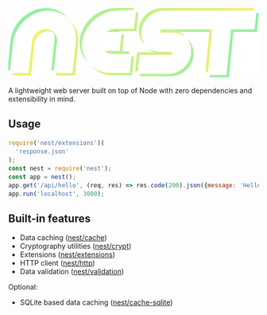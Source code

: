 

![	](doc/nest.svg)


A lightweight web server built on top of Node with zero dependencies and extensibility in mind.

## Usage

```js
require('nest/extensions')(
  'response.json'
);
const nest = require('nest');
const app = nest();
app.get('/api/hello', (req, res) => res.code(200).json({message: 'Hello!'}));
app.run('localhost', 3000);
```

## Built-in features

 - Data caching ([nest/cache](doc/Cache.md))
 - Cryptography utilities ([nest/crypt](doc/Crypt.md))
 - Extensions ([nest/extensions](doc/Extensions.md))
 - HTTP client ([nest/http](doc/HTTP.md))
 - Data validation ([nest/validation](doc/Validation.md))

Optional:

- SQLite based data caching ([nest/cache-sqlite](doc/CacheSQLite.md))
